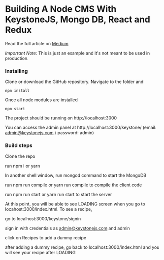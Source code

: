 # Building A Node CMS With KeystoneJS, Mongo DB, React and Redux

Read the full article on [Medium](https://itnext.io/building-a-node-cms-with-keystonejs-mongo-db-react-and-redux-part-i-ae5958496df2)

*Important Note*: This is just an example and it's not meant to be used in production.

### Installing

Clone or download the GitHub repository. Navigate to the folder and 

```
npm install
```

Once all node modules are installed 

```
npm start
``` 

The project should be running on http://localhost:3000

You can access the admin panel at http://localhost:3000/keystone/ (email: admin@keystonejs.com / password: admin)


### Build steps
Clone the repo

run npm i or yarn

In another shell window, run mongod command to start the MongoDB

run npm run compile or yarn run compile to compile the client code

run npm run start or yarn run start to start the server

At this point, you will be able to see LOADING screen when you go to locahost:3000/index.html. To see a recipe,

go to localhost:3000/keystone/signin

sign in with credentials as admin@keystonejs.com and admin

click on Recipes to add a dummy recipe

after adding a dummy recipe, go back to localhost:3000/index.html and you will see your recipe after LOADING
